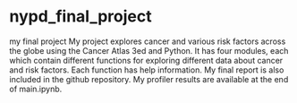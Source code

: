 # nypd_final_project
my final project
My project explores cancer and various risk factors across the globe using the Cancer Atlas 3ed and Python. 
It has four modules, each which contain different functions for exploring different data about cancer and risk factors.
Each function has help information. 
My final report is also included in the github repository. 
My profiler results are available at the end of main.ipynb. 
